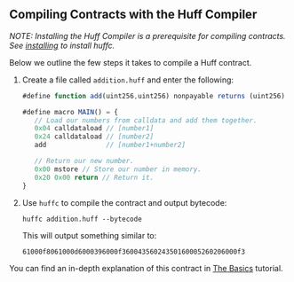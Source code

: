 ## Compiling Contracts with the Huff Compiler

_NOTE: Installing the Huff Compiler is a prerequisite for compiling contracts. See [installing](https://docs.huff.sh/get-started/installing/) to install huffc._

Below we outline the few steps it takes to compile a Huff contract.

1. Create a file called `addition.huff` and enter the following:

   ```javascript
   #define function add(uint256,uint256) nonpayable returns (uint256)

   #define macro MAIN() = {
      // Load our numbers from calldata and add them together.
      0x04 calldataload // [number1]
      0x24 calldataload // [number2]
      add               // [number1+number2]

      // Return our new number.
      0x00 mstore // Store our number in memory.
      0x20 0x00 return // Return it.
   }
   ```

2. Use `huffc` to compile the contract and output bytecode:

   ```shell
   huffc addition.huff --bytecode
   ```

   This will output something similar to:

   ```plaintext
   61000f8061000d6000396000f36004356024350160005260206000f3
   ```

You can find an in-depth explanation of this contract in [The Basics](https://docs.huff.sh/tutorial/the-basics) tutorial.
